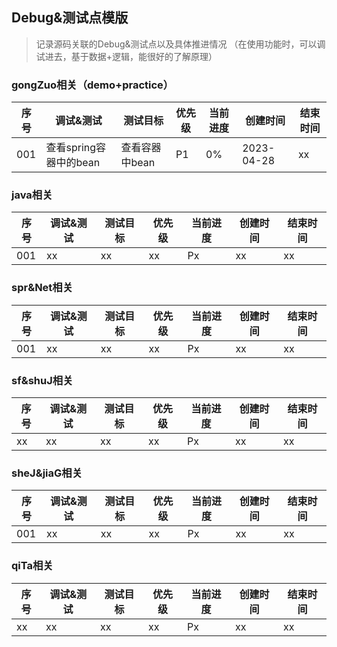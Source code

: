 ## Debug&测试点模版
> 记录源码关联的Debug&测试点以及具体推进情况
> （在使用功能时，可以调试进去，基于数据+逻辑，能很好的了解原理）

### gongZuo相关（demo+practice）
| 序号  | 调试&测试            | 测试目标      | 优先级 | 当前进度 | 创建时间       | 结束时间 |
|-----|------------------|-----------|-----|------|------------|------|
| 001 | 查看spring容器中的bean | 查看容器中bean | P1  | 0%   | 2023-04-28 | xx   |

### java相关
| 序号  | 调试&测试 | 测试目标 | 优先级 | 当前进度 | 创建时间 | 结束时间 |
|-----|-------|------|-----|------|------|------|
| 001 | xx    | xx   | xx  | Px   | xx   | xx   |

### spr&Net相关
| 序号  | 调试&测试 | 测试目标 | 优先级 | 当前进度 | 创建时间 | 结束时间 |
|-----|-------|------|-----|------|------|------|
| 001 | xx    | xx   | xx  | Px   | xx   | xx   |

### sf&shuJ相关
| 序号  | 调试&测试 | 测试目标 | 优先级 | 当前进度 | 创建时间 | 结束时间 |
|-----|-------|------|-----|------|------|------|
| xx  | xx    | xx   | xx  | Px   | xx   | xx   |

### sheJ&jiaG相关
| 序号  | 调试&测试 | 测试目标 | 优先级 | 当前进度 | 创建时间 | 结束时间 |
|-----|-------|------|-----|------|------|------|
| 001 | xx    | xx   | xx  | Px   | xx   | xx   |

### qiTa相关
| 序号  | 调试&测试 | 测试目标 | 优先级 | 当前进度 | 创建时间 | 结束时间 |
|-----|-------|------|-----|------|------|------|
| xx  | xx    | xx   | xx  | Px   | xx   | xx   |